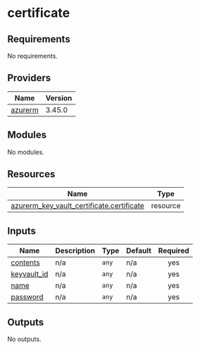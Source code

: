 # certificate

<!-- BEGINNING OF PRE-COMMIT-TERRAFORM DOCS HOOK -->
## Requirements

No requirements.

## Providers

| Name | Version |
|------|---------|
| <a name="provider_azurerm"></a> [azurerm](#provider\_azurerm) | 3.45.0 |

## Modules

No modules.

## Resources

| Name | Type |
|------|------|
| [azurerm_key_vault_certificate.certificate](https://registry.terraform.io/providers/hashicorp/azurerm/latest/docs/resources/key_vault_certificate) | resource |

## Inputs

| Name | Description | Type | Default | Required |
|------|-------------|------|---------|:--------:|
| <a name="input_contents"></a> [contents](#input\_contents) | n/a | `any` | n/a | yes |
| <a name="input_keyvault_id"></a> [keyvault\_id](#input\_keyvault\_id) | n/a | `any` | n/a | yes |
| <a name="input_name"></a> [name](#input\_name) | n/a | `any` | n/a | yes |
| <a name="input_password"></a> [password](#input\_password) | n/a | `any` | n/a | yes |

## Outputs

No outputs.
<!-- END OF PRE-COMMIT-TERRAFORM DOCS HOOK -->
